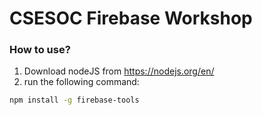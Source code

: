 # CSESOC Firebase Workshop
### How to use?
1. Download nodeJS from https://nodejs.org/en/
2. run the following command:
```bash
npm install -g firebase-tools
```